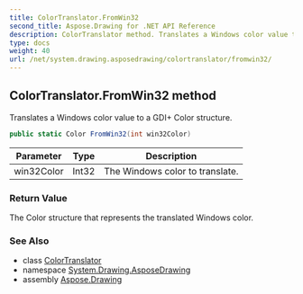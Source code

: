 ```yaml
---
title: ColorTranslator.FromWin32
second_title: Aspose.Drawing for .NET API Reference
description: ColorTranslator method. Translates a Windows color value to a GDI Color structure
type: docs
weight: 40
url: /net/system.drawing.asposedrawing/colortranslator/fromwin32/
---
```

## ColorTranslator.FromWin32 method

Translates a Windows color value to a GDI+ Color structure.

```csharp
public static Color FromWin32(int win32Color)
```

| Parameter | Type | Description |
| --- | --- | --- |
| win32Color | Int32 | The Windows color to translate. |

### Return Value

The Color structure that represents the translated Windows color.

### See Also

* class [ColorTranslator](../)
* namespace [System.Drawing.AsposeDrawing](../../colortranslator/)
* assembly [Aspose.Drawing](../../../)


